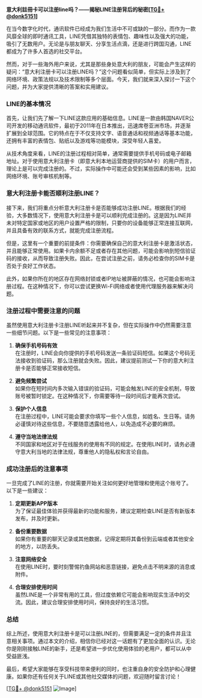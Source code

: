**意大利註冊卡可以注册line吗？——揭秘LINE注册背后的秘密[[TG💪+ @donk5151](https://t.me/s/donk5151)]**

在当今数字化时代，通讯软件已经成为我们生活中不可或缺的一部分。而作为一款风靡全球的即时通讯工具，LINE凭借其独特的表情包、趣味性以及强大的功能，吸引了无数用户。无论是与朋友聊天、分享生活点滴，还是进行跨国沟通，LINE都成为了许多人首选的社交平台。

然而，对于一些海外用户来说，尤其是那些身处意大利的朋友，可能会产生这样的疑问：“意大利注册卡可以注册LINE吗？”这个问题看似简单，但实际上涉及到了网络环境、政策法规以及技术限制等多个层面。今天，我们就来深入探讨一下这个问题，并为大家提供清晰的答案和实用建议。

### LINE的基本情况

首先，让我们先了解一下LINE这款应用的基础信息。LINE是一款由韩国NAVER公司开发的移动通讯软件，最初于2011年在日本推出，迅速席卷亚洲市场，并逐渐扩展到全球范围。它的特点在于不仅支持文字、语音通话和视频通话等基本功能，还拥有丰富的表情包、贴纸以及游戏等功能模块，深受年轻人喜爱。

从技术角度来看，LINE的注册过程相对简单，通常需要提供手机号码或电子邮箱地址。对于使用意大利注册卡（即意大利本地运营商提供的SIM卡）的用户而言，理论上是可以完成注册的。不过，实际操作中可能还会受到某些因素的影响，比如网络环境、账号审核机制等。

### 意大利注册卡能否顺利注册LINE？

接下来，我们将重点分析意大利注册卡是否能够成功注册LINE。根据我们的经验，大多数情况下，使用意大利注册卡是可以顺利完成注册的。这是因为LINE并未对特定国家或地区的用户设置严格的限制，只要你的设备能够正常连接互联网，并且具备有效的联系方式，就能完成注册流程。

但是，这里有一个重要的前提条件：你需要确保自己的意大利注册卡是激活状态，并且能够正常使用。如果卡内余额不足或者存在其他问题，可能会影响到短信验证码的接收，从而导致注册失败。因此，在尝试注册之前，请务必检查你的SIM卡是否处于良好工作状态。

此外，如果你所在的地区存在网络封锁或者IP地址被屏蔽的情况，也可能会影响注册过程。在这种情况下，你可以尝试更换Wi-Fi网络或者使用代理服务器来解决问题。

### 注册过程中需要注意的问题

虽然使用意大利注册卡注册LINE听起来并不复杂，但在实际操作中仍然需要注意一些细节问题。以下是一些常见的注意事项：

1. **确保手机号码有效**  
   在注册时，LINE会向你提供的手机号码发送一条验证码短信。如果这个号码无法接收到验证码，那么注册就会失败。因此，建议提前测试一下你的意大利注册卡是否能够正常接收短信。

2. **避免频繁尝试**  
   如果你在短时间内多次输入错误的验证码，可能会触发LINE的安全机制，导致账号被暂时锁定。在这种情况下，你需要等待一段时间后才能再次尝试。

3. **保护个人信息**  
   在注册过程中，LINE可能会要求你填写一些个人信息，如姓名、生日等。请务必谨慎对待这些信息，不要随意透露给他人，以免造成不必要的麻烦。

4. **遵守当地法律法规**  
   不同国家和地区对于在线服务的使用有不同的规定。在使用LINE时，请务必遵守意大利当地的法律法规，尊重他人的隐私权和言论自由。

### 成功注册后的注意事项

一旦完成了LINE的注册，你就需要开始关注如何更好地管理和使用这个账号了。以下是一些建议：

1. **定期更新APP版本**  
   为了保证最佳体验并获得最新的功能和服务，建议定期检查LINE是否有新版本发布，并及时更新。

2. **备份重要数据**  
   如果你有重要的聊天记录或其他数据，记得定期将其备份到云端或者其他安全的地方，以防丢失。

3. **注意网络安全**  
   在使用LINE时，要时刻警惕钓鱼网站和恶意链接，避免点击不明来源的消息或附件。

4. **合理安排使用时间**  
   虽然LINE是一个非常有用的工具，但过度依赖它可能会影响现实生活中的交流。因此，建议合理安排使用时间，保持良好的生活习惯。

### 总结

综上所述，使用意大利注册卡是可以注册LINE的，但需要满足一定的条件并且注意相关事项。通过本文的介绍，相信你已经对这一话题有了更加全面的认识。无论你是刚刚接触LINE的新手，还是希望进一步优化使用体验的老用户，都可以从中受益匪浅。

最后，希望大家能够在享受科技带来便利的同时，也注重自身的安全防护和心理健康。如果你还有任何关于LINE或其他社交媒体的问题，欢迎随时留言讨论！

[[TG💪+ @donk5151](https://t.me/s/donk5151) ![Image](https://i.postimg.cc/rwNCRYN7/Snipaste-2025-04-30-17-27-05.png)]